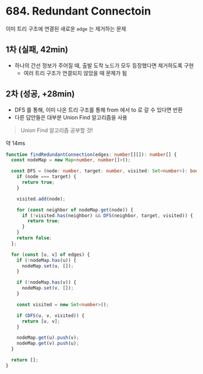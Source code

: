 # 684. Redundant Connectoin

이미 트리 구조에 연결된 새로운 `edge` 는 제거하는 문제

## 1차 (실패, 42min)

- 하나의 간선 정보가 주어질 때, 출발 도착 노드가 모두 등장했다면 제거하도록 구현
  - 여러 트리 구조가 연결되지 않았을 때 문제가 됨

## 2차 (성공, +28min)

- DFS 를 통해, 이미 나온 트리 구조를 통해 from 에서 to 로 갈 수 있다면 반환
- 다른 답안들은 대부분 Union Find 알고리즘을 사용

> Union Find 알고리즘 공부할 것!

약 14ms

```ts
function findRedundantConnection(edges: number[][]): number[] {
  const nodeMap = new Map<number, number[]>();

  const DFS = (node: number, target: number, visited: Set<number>): boolean => {
    if (node === target) {
      return true;
    }

    visited.add(node);

    for (const neighbor of nodeMap.get(node)) {
      if (!visited.has(neighbor) && DFS(neighbor, target, visited)) {
        return true;
      }
    }
    return false;
  };

  for (const [u, v] of edges) {
    if (!nodeMap.has(u)) {
      nodeMap.set(u, []);
    }

    if (!nodeMap.has(v)) {
      nodeMap.set(v, []);
    }

    const visited = new Set<number>();

    if (DFS(u, v, visited)) {
      return [u, v];
    }

    nodeMap.get(u).push(v);
    nodeMap.get(v).push(u);
  }

  return [];
}

```